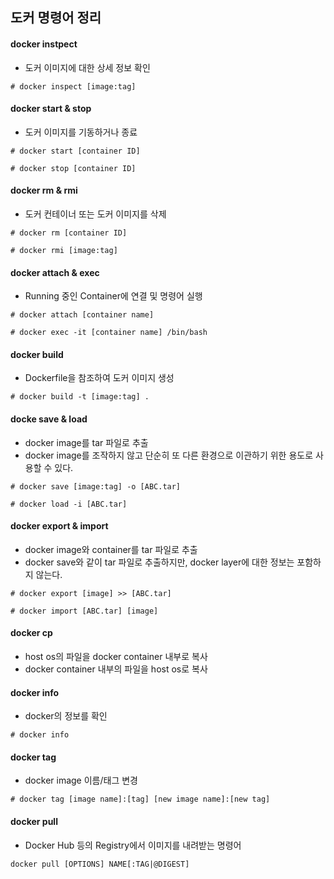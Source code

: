 ## 도커 명령어 정리

#### docker instpect

- 도커 이미지에 대한 상세 정보 확인

```
# docker inspect [image:tag]
```



#### docker start & stop

- 도커 이미지를 기동하거나 종료

```
# docker start [container ID]

# docker stop [container ID]
```



#### docker rm & rmi

- 도커 컨테이너 또는 도커 이미지를 삭제

```
# docker rm [container ID]

# docker rmi [image:tag]
```



#### docker attach & exec

- Running 중인 Container에 연결 및 명령어 실행

```
# docker attach [container name]

# docker exec -it [container name] /bin/bash
```



#### docker build

- Dockerfile을 참조하여 도커 이미지 생성

```
# docker build -t [image:tag] .
```



#### docke save & load

- docker image를 tar 파일로 추출
- docker image를 조작하지 않고 단순히 또 다른 환경으로 이관하기 위한 용도로 사용할 수 있다.

```
# docker save [image:tag] -o [ABC.tar]

# docker load -i [ABC.tar]
```



#### docker export & import

- docker image와 container를 tar 파일로 추출
- docker save와 같이 tar 파일로 추출하지만, docker layer에 대한 정보는 포함하지 않는다.

```
# docker export [image] >> [ABC.tar]

# docker import [ABC.tar] [image]
```



#### docker cp

- host os의 파일을 docker container 내부로 복사
- docker container 내부의 파일을 host os로 복사



#### docker info

- docker의 정보를 확인

```
# docker info
```



#### docker tag

- docker image 이름/태그 변경

```
# docker tag [image name]:[tag] [new image name]:[new tag]
```



#### docker pull

- Docker Hub 등의 Registry에서 이미지를 내려받는 명령어

```
docker pull [OPTIONS] NAME[:TAG|@DIGEST]
```

